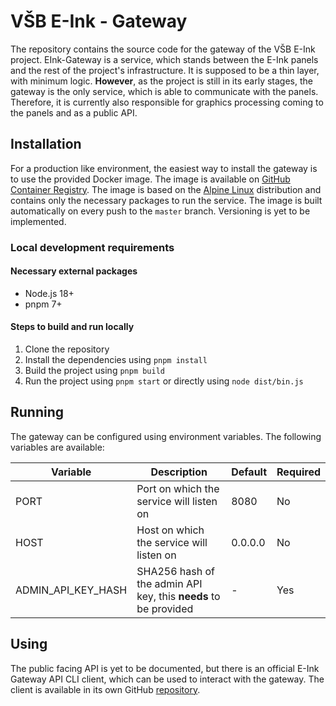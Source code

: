 # VŠB E-Ink - Gateway

The repository contains the source code for the gateway of the VŠB E-Ink project. EInk-Gateway is a service, which stands between the E-Ink panels and the rest of the project's infrastructure. It is supposed to be a thin layer, with minimum logic. **However**, as the project is still in its early stages, the gateway is the only service, which is able to communicate with the panels. Therefore, it is currently also responsible for graphics processing coming to the panels and as a public API.

## Installation

For a production like environment, the easiest way to install the gateway is to use the provided Docker image. The image is available on [GitHub Container Registry](https://github.com/tajnymag/vsb-eink-gateway/pkgs/container/vsb-eink-gateway). The image is based on the [Alpine Linux](https://alpine-linux.org/) distribution and contains only the necessary packages to run the service. The image is built automatically on every push to the `master` branch. Versioning is yet to be implemented.

### Local development requirements

#### Necessary external packages

* Node.js 18+
* pnpm 7+

#### Steps to build and run locally

1. Clone the repository
2. Install the dependencies using `pnpm install`
3. Build the project using `pnpm build`
4. Run the project using `pnpm start` or directly using `node dist/bin.js`

## Running

The gateway can be configured using environment variables. The following variables are available:

| Variable           | Description                                                     | Default | Required |
| ------------------ |-----------------------------------------------------------------| ------- | -------- |
| PORT               | Port on which the service will listen on                        | 8080    | No       |
| HOST               | Host on which the service will listen on                        | 0.0.0.0 | No       |
| ADMIN_API_KEY_HASH | SHA256 hash of the admin API key, this **needs** to be provided | -       | Yes      |

## Using 

The public facing API is yet to be documented, but there is an official E-Ink Gateway API CLI client, which can be used to interact with the gateway. The client is available in its own GitHub [repository](https://github.com/tajnymag/vsb-eink-gateway-cli).
